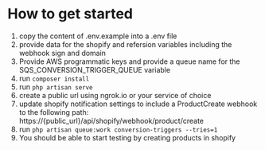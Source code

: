 # How to get started #
1. copy the content of .env.example into a .env file
2. provide data for the shopify and refersion variables including the webhook sign and domain
3. Provide AWS programmatic keys and provide a queue name for the SQS_CONVERSION_TRIGGER_QUEUE variable 
3. run `composer install`
4. run `php artisan serve`
5. create a public url using ngrok.io or your service of choice
6. update shopify notification settings to include a ProductCreate webhook to the following path: https://{public_url}/api/shopify/webhook/product/create 
7. run `php artisan queue:work conversion-triggers --tries=1`
8. You should be able to start testing by creating products in shopify